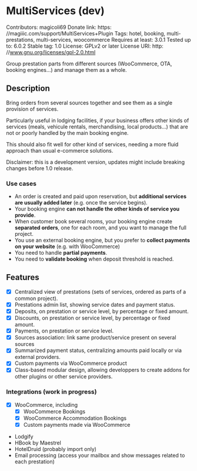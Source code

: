 # MultiServices (dev)

Contributors: magicoli69
Donate link: https: //magiiic.com/support/MultiServices+Plugin
Tags: hotel, booking, multi-prestations, multi-services, woocommerce
Requires at least: 3.0.1
Tested up to: 6.0.2
Stable tag: 1.0
License: GPLv2 or later
License URI: http: //www.gnu.org/licenses/gpl-2.0.html

Group prestation parts from different sources (WooCommerce, OTA, booking engines...) and manage them as a whole.

## Description

Bring orders from several sources together and see them as a single provision of services.

Particularly useful in lodging facilities, if your business offers other kinds of services (meals, vehicule rentals, merchandising, local products...) that are not or poorly handled by the main booking engine.

This should also fit well for other kind of services, needing a more fluid approach than usual e-commerce solutions.

Disclaimer: this is a development version, updates might include breaking changes before 1.0 release.

### Use cases

- An order is created and paid upon reservation, but **additional services are usually added later** (e.g. once the service begins).
- Your booking engine **can not handle the other kinds of service you provide**.
- When customer book several rooms, your booking engine create **separated orders**, one for each room, and you want to manage the full project.
- You use an external booking engine, but you prefer to **collect payments on your website** (e.g. with WooCommerce)
- You need to handle **partial payments**.
- You need to **validate booking** when deposit threshold is reached.

## Features

- [x] Centralized view of prestations (sets of services, ordered as parts of a common project).
- [x] Prestations admin list, showing service dates and payment status.
- [x] Deposits, on prestation or service level, by percentage or fixed amount.
- [x] Discounts, on prestation or service level, by percentage or fixed amount.
- [x] Payments, on prestation or service level.
- [x] Sources association: link same product/service present on several sources
- [x] Summarized payment status, centralizing amounts paid locally or via external providers.
- [x] Custom payments via WooCommerce product
- [x] Class-based modular design, allowing developpers to create addons for other plugins or other service providers.

### Integrations (work in progress)

- [x] WooCommerce, including
  - [x] WooCommerce Bookings
  - [x] WooCommerce Accommodation Bookings
  - [x] Custom payments made via WooCommerce
- Lodgify
- HBook by Maestrel
- HotelDruid (probably import only)
- Email processing (access your mailbox and show messages related to each prestation)

